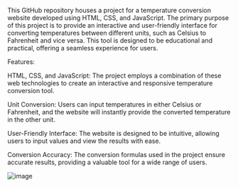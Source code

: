 This GitHub repository houses a project for a temperature conversion website developed using HTML, CSS, and JavaScript. The primary purpose of this project is to provide an interactive and user-friendly interface for converting temperatures between different units, such as Celsius to Fahrenheit and vice versa. This tool is designed to be educational and practical, offering a seamless experience for users.

Features:

HTML, CSS, and JavaScript: The project employs a combination of these web technologies to create an interactive and responsive temperature conversion tool.

Unit Conversion: Users can input temperatures in either Celsius or Fahrenheit, and the website will instantly provide the converted temperature in the other unit.

User-Friendly Interface: The website is designed to be intuitive, allowing users to input values and view the results with ease.

Conversion Accuracy: The conversion formulas used in the project ensure accurate results, providing a valuable tool for a wide range of users.

![image](https://github.com/shafat730/Temperature-Converter/assets/121899434/249b9b04-bce3-4908-86f0-d9230e046823)


